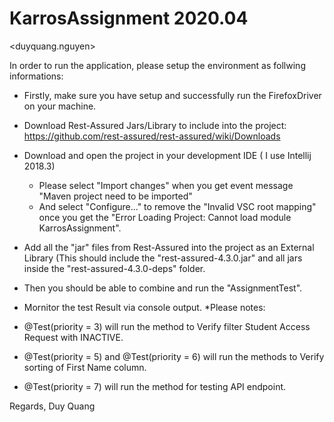 # KarrosAssignment 2020.04
<duyquang.nguyen>

In order to run the application, please setup the environment as follwing informations:
- Firstly, make sure you have setup and successfully run the FirefoxDriver on your machine.
- Download Rest-Assured Jars/Library to include into the project: https://github.com/rest-assured/rest-assured/wiki/Downloads
- Download and open the project in your development IDE ( I use Intellij 2018.3) 
  + Please select "Import changes" when you get event message "Maven project need to be imported"
  + And select "Configure..." to remove the "Invalid VSC root mapping" once you get the "Error Loading Project: Cannot load module KarrosAssignment".

- Add all the "jar" files from Rest-Assured into the project as an External Library (This should include the "rest-assured-4.3.0.jar" and all jars inside the "rest-assured-4.3.0-deps" folder.
- Then you should be able to combine and run the "AssignmentTest".
- Mornitor the test Result via console output.
*Please notes:
- @Test(priority = 3) will run the method to Verify filter Student Access Request with INACTIVE.
- @Test(priority = 5) and @Test(priority = 6) will run the methods to Verify sorting of First Name column.
- @Test(priority = 7) will run the method for testing API endpoint.


Regards,
Duy Quang
